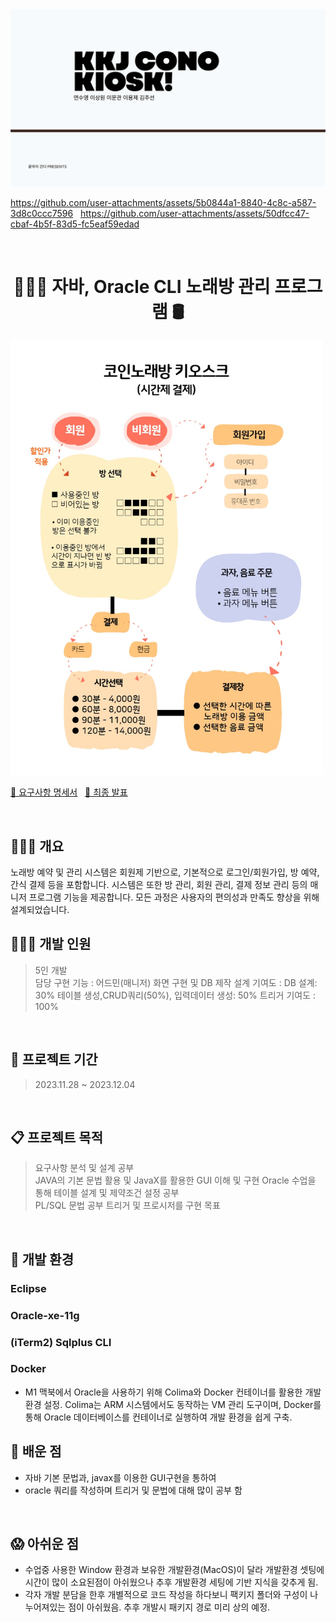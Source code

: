 
<img width="1039" alt="ppt 1장" src="https://github.com/sangwon0707/OracleCLI_javaGUI_project/blob/main/%08projectPDF1page.jpg"> 



https://github.com/user-attachments/assets/5b0844a1-8840-4c8c-a587-3d8c0ccc7596
&nbsp;
https://github.com/user-attachments/assets/50dfcc47-cbaf-4b5f-83d5-fc5eaf59edad

&nbsp;
&nbsp;

<h1 align="center"> 👩🏻‍💻 자바, Oracle CLI  노래방 관리 프로그램 🛢️</h1>
<img width="500" alt="ppt 1장" src="https://github.com/sangwon0707/OracleCLI_javaGUI_project/blob/main/OracleCLI_javaGUI_project_%EA%B0%9C%EB%85%90%EC%84%A4%EA%B3%84.jpg"> 

[🔗 요구사항 명세서](https://github.com/sangwon0707/OracleCLI_javaGUI_project/blob/main/OracleCLI_javaGUI_project.pdf)
&nbsp;
[🔗 최종 발표](https://github.com/sangwon0707/OracleCLI_javaGUI_project/blob/main/OracleCLI_javaGUI_project_RequirementsSpecification.pdf) 


&nbsp;
## 👩🏻‍💻 개요
노래방 예약 및 관리 시스템은 회원제 기반으로, 기본적으로 로그인/회원가입, 방 예약, 간식 결제 등을 포함합니다. 
시스템은 또한 방 관리, 회원 관리, 결제 정보 관리 등의 매니저 프로그램 기능을 제공합니다. 
모든 과정은 사용자의 편의성과 만족도 향상을 위해 설계되었습니다.

## 👩🏻‍💻 개발 인원
> 5인 개발     
> 담당 구현 기능 : 어드민(매니저) 화면 구현 및 DB 제작
> 설계 기여도 :
   DB 설계: 30%
   테이블 생성,CRUD쿼리(50%), 입력데이터 생성: 50%
> 트리거 기여도 : 100%  

&nbsp;
&nbsp;

## 🚀 프로젝트 기간
> 2023.11.28 ~ 2023.12.04

&nbsp;
&nbsp;

## 📋 프로젝트 목적 
> 요구사항 분석 및 설계 공부  
> JAVA의 기본 문법 활용 및 JavaX를 활용한 GUI 이해 및 구현
> Oracle 수업을 통해 테이블 설계 및 제약조건 설정 공부   
> PL/SQL 문법 공부
> 트리거 및 프로시저를 구현 목표 

&nbsp;
&nbsp;
## 🚧 개발 환경
### Eclipse
### Oracle-xe-11g 
###  (iTerm2) Sqlplus CLI

### Docker   
- M1 맥북에서 Oracle을 사용하기 위해 Colima와 Docker 컨테이너를 활용한 개발 환경 설정. Colima는 ARM 시스템에서도 동작하는 VM 관리 도구이며, Docker를 통해 Oracle 데이터베이스를 컨테이너로 실행하여 개발 환경을 쉽게 구축.
&nbsp;
&nbsp;

## 👀 배운 점 
- 자바 기본 문법과, javax를 이용한 GUI구현을 통하여 
- oracle 쿼리를 작성하며 트리거 및 문법에 대해 많이 공부 함
   
&nbsp;
&nbsp;
## 😱 아쉬운 점 
- 수업중 사용한 Window 환경과 보유한 개발환경(MacOS)이 달라 개발환경 셋팅에 시간이 많이 소요된점이 아쉬웠으나 추후 개발환경 세팅에 기반 지식을 갖추게 됨.
- 각자 개발 분담을 한후 개별적으로 코드 작성을 하다보니 팩키지 폴더와 구성이 나누어져있는 점이 아쉬웠음. 추후 개발시 패키지 경로 미리 상의 예정. 
&nbsp;
